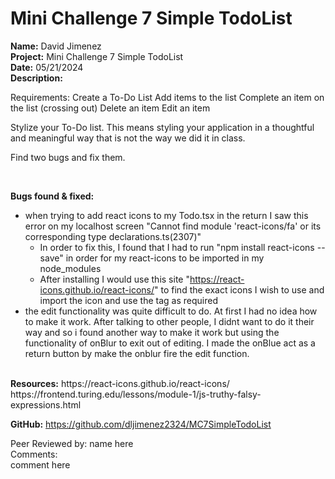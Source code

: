 # Mini Challenge 7 Simple TodoList

<b>Name:</b> David Jimenez<br>
<b>Project:</b> Mini Challenge 7 Simple TodoList <br>
<b>Date:</b> 05/21/2024 <br>
<strong>Description:</strong>

Requirements:
Create a To-Do List
Add items to the list
Complete an item on the list (crossing out)
Delete an item
Edit an item

Stylize your To-Do list. This means styling your application in a thoughtful and meaningful way that is not the way we did it in class.

Find two bugs and fix them.

<br>

<b>Bugs found & fixed:</b> <br>
* when trying to add react icons to my Todo.tsx in the return I saw this error on my localhost screen "Cannot find module 'react-icons/fa' or its corresponding type declarations.ts(2307)"
  * In order to fix this, I found that I had to run "npm install react-icons --save" in order for my react-icons to be imported in my  node_modules
  * After installing I would use this site "https://react-icons.github.io/react-icons/" to find the exact icons I wish to use and import the icon and use the tag as required
* the edit functionality was quite difficult to do. At first I had no idea how to make it work.  After talking to other people, I didnt want to do it their way and so i found another way to make it work but using the functionality of onBlur to exit out of editing.  I made the onBlue act as a return button by make the onblur fire the edit function.
<br>
<b>Resources:</b> https://react-icons.github.io/react-icons/ <br>
https://frontend.turing.edu/lessons/module-1/js-truthy-falsy-expressions.html <br>

<b>GitHub:</b> https://github.com/dljimenez2324/MC7SimpleTodoList <br>


Peer Reviewed by: name here <br>
Comments: <br> 
comment here 